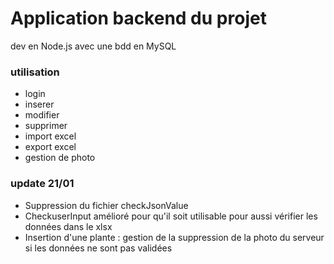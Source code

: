 # Application backend du projet

dev en Node.js avec une bdd en MySQL

### utilisation

- login
- inserer 
- modifier
- supprimer
- import excel
- export excel
- gestion de photo

### update 21/01 

- Suppression du fichier checkJsonValue 
- CheckuserInput amélioré pour qu'il soit utilisable pour aussi vérifier les données dans le xlsx
- Insertion d'une plante : gestion de la suppression de la photo du serveur si les données ne sont pas validées 